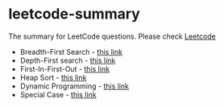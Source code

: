 # leetcode-summary
The summary for LeetCode questions. Please check [Leetcode](https://leetcode.com/)

* Breadth-First Search - [this link](./bfs/README.md)
* Depth-First search - [this link](./dfs/README.md)
* First-In-First-Out - [this link](./fifo/README.md)
* Heap Sort - [this link](./heap_sort/README.md)
* Dynamic Programming - [this link](./dp/README.md)
* Special Case - [this link](./special_case/README.md)
